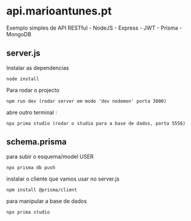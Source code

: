 # api.marioantunes.pt

Exemplo simples de API RESTful - NodeJS - Express - JWT - Prisma - MongoDB

## server.js

Instalar as dependencias
```
node install
```

Para rodar o projecto
```
npm run dev (rodar server em mode 'dev nodemon' porta 3000)
```

abre outro terminal :
```
npx prima studio (rodar o studio para a base de dados, porta 5556)
```

## schema.prisma

para subir o esquema/model USER
```
npx prisma db push 
```

instalar o cliente que vamos usar no server.js
```
npm install @prisma/client
```

para manipular a base de dados
```
npx prima studio
```